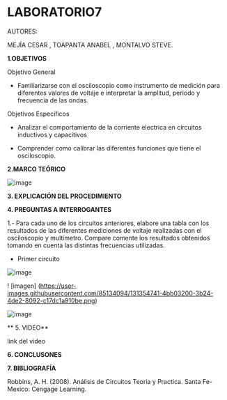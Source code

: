 # LABORATORIO7

AUTORES:

MEJÍA CESAR 
, TOAPANTA ANABEL , MONTALVO STEVE.

**1.OBJETIVOS** 

Objetivo General

* Familiarizarse con el osciloscopio como instrumento de medición para diferentes valores de voltaje e interpretar la amplitud, periodo y frecuencia de las ondas.

Objetivos Específicos

* Analizar el comportamiento de la corriente electrica en circuitos inductivos y capacitivos

* Comprender como calibrar las diferentes funciones que tiene el osciloscopio.

**2.MARCO TEÓRICO**

![image](https://user-images.githubusercontent.com/85134094/131353356-283e6fa7-08e2-4a18-9725-a5d95c43424f.png)

**3. EXPLICACIÓN DEL PROCEDIMIENTO**

**4. PREGUNTAS A INTERROGANTES**

1.- Para cada uno de los circuitos anteriores, elabore una tabla con los resultados de las
diferentes mediciones de voltaje realizadas con el osciloscopio y multímetro. Compare 
comente los resultados obtenidos tomando en cuenta las distintas frecuencias utilizadas.
* Primer circuito

![image](https://user-images.githubusercontent.com/85134094/131355071-9eebdaf3-a7fe-42ea-8a54-5c28679ab586.png)

! [imagen] (https://user-images.githubusercontent.com/85134094/131354741-4bb03200-3b24-4de2-8092-c17dc1a910be.png)

![image](https://user-images.githubusercontent.com/85134094/131354896-b5433ee0-0ee6-4a5e-927a-53aec2f19965.png)


** 5. VIDEO**

link del video 




**6. CONCLUSONES**

 

**7. BIBLIOGRAFÍA**

Robbins, A. H. (2008). Análisis de Circuitos Teoria y Practica. Santa Fe-Mexico: Cengage Learning.


